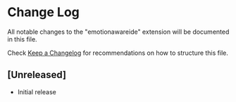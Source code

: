 # Change Log

All notable changes to the "emotionawareide" extension will be documented in this file.

Check [Keep a Changelog](http://keepachangelog.com/) for recommendations on how to structure this file.

## [Unreleased]

- Initial release